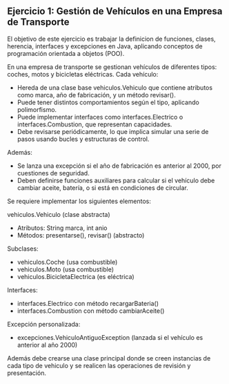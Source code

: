 ## Ejercicio 1: Gestión de Vehículos en una Empresa de Transporte

El objetivo de este ejercicio es trabajar la definicion de funciones, clases, herencia, interfaces y excepciones en Java, aplicando conceptos de programación orientada a objetos (POO).

En una empresa de transporte se gestionan vehículos de diferentes tipos: coches, motos y bicicletas eléctricas.
Cada vehículo:

- Hereda de una clase base vehiculos.Vehiculo que contiene atributos como marca, año de fabricación, y un método revisar().
- Puede tener distintos comportamientos según el tipo, aplicando polimorfismo.
- Puede implementar interfaces como interfaces.Electrico o interfaces.Combustion, que representan capacidades.
- Debe revisarse periódicamente, lo que implica simular una serie de pasos usando bucles y estructuras de control.

Además: 

- Se lanza una excepción si el año de fabricación es anterior al 2000, por cuestiones de seguridad.
- Deben definirse funciones auxiliares para calcular si el vehículo debe cambiar aceite, batería, o si está en condiciones de circular.

Se requiere implementar los siguientes elementos:

vehiculos.Vehiculo (clase abstracta)
- Atributos: String marca, int anio
- Métodos: presentarse(), revisar() (abstracto)

Subclases:
- vehiculos.Coche (usa combustible)
- vehiculos.Moto (usa combustible)
- vehiculos.BicicletaElectrica (es eléctrica)

Interfaces:
- interfaces.Electrico con método recargarBateria()
- interfaces.Combustion con método cambiarAceite()

Excepción personalizada:
- excepciones.VehiculoAntiguoException (lanzada si el vehículo es anterior al año 2000)

Además debe crearse una clase principal donde se creen instancias de cada tipo de vehiculo y se realicen las operaciones de revisión y presentación.


